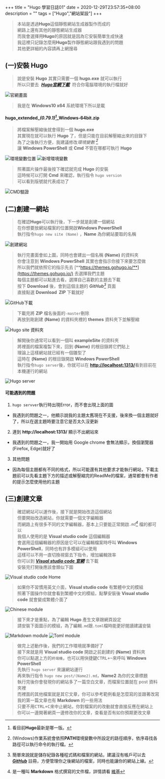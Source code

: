 +++
title = "Hugo 學習日誌01"
date = 2020-12-29T23:57:35+08:00
description = ""
tags = ["Hugo","網站架設"]
+++

>本站是透過**Hugo**這個靜態網站生成器製作而成的<br>
網路上還有其他的靜態網站生成器<br>
而我會選擇用**Hugo**的原因就是因為它安裝簡單生成快速<br>
我這裡只記錄怎麼用**Hugo**製作靜態網站跟我遇到的問題<br>
其他更詳細的內容請再上網搜尋
<!--more-->
## (一)安裝 **Hugo**
>說是安裝 **Hugo** 其實只需要一個 **hugo.exe** 就可以執行<br>
所以只要去&nbsp;&nbsp;[_**Hugo官網下載**_](https://gohugo.io/getting-started/installing)&nbsp;&nbsp;符合你電腦環境的執行檔就好</p>

![官網畫面](/github.io/image/Learn_Hugo/DownLoadHugo01.png)
>我是在 **Windows10&nbsp;x64** 系統環境下所以是載 
#### hugo_extended_<cite>(0.79.1)[^1]</cite>_Windows-64bit.zip
>將檔案解壓縮後就會得到一個&nbsp;**hugo.exe**<br>
其實現在就可以執行 **Hugo** 了，但是只能在目前解壓縮出來的目錄下<br>
為了之後執行方便，我建議修改<cite>環境變數&nbsp;[^2]</cite><br>
讓 **Windows PowerShell** 或 **Cmd** 不管在哪都可執行 **Hugo**<br>

![環境變數位置](/github.io/image/Learn_Hugo/DownLoadHugo02.png)
![新增環境變數](/github.io/image/Learn_Hugo/DownLoadHugo03.png)
>照著圖片操作最後按下確認就完成 **Hugo** 的安裝<br>
這時候可以打開 **Cmd** 來確認，執行指令 `hugo version`<br>
可以看到版號就代表成功了

![CMD驗證](/github.io/image/Learn_Hugo/DownLoadHugo04.png)
[^1]:看目前**Hugo**最新是哪一版。
[^2]:(Windows)作業系統會依照**PATH**環境變數中所設定的路徑順序，依序尋找各路徑可以執行命令的執行檔。
## (二)創建一網站
> 在確認**Hugo**可以執行後，下一步就是創建一個網站<br>
> 在你想要放網站檔案的位置開啟**Windows PowerShell**<br>
> 執行指令`hugo new site (Name)`
> ，**Name** 為你網站要取的名稱

![創建網站](/github.io/image/Learn_Hugo/CreateNewSite01.png)
>執行完畫面會如上圖，同時也會建出一個名稱 **(Name)** 的資料夾<br>
你會注意到 **Windows PowerShell** 其實也會指示你接下來要怎麼做<br>
所以我們就依照它的指示先去&nbsp;[**https://themes.gohugo.io/**](https://themes.gohugo.io/) 去選擇我們主題<br>
每個主題都可以點進去看，選擇自己喜歡的主題去下載<br>
按下 **Download** 後，會到這個主題的 <cite>**GitHub**[^3]</cite> 頁面<br>
直接點選 **Download&nbsp;&nbsp;ZIP** 下載就好

![GitHub下載](/github.io/image/Learn_Hugo/CreateNewSite02.png)
>下載完將 **ZIP** 檔名後面的`-master`刪除<br>
再放到剛創建 **(Name)** 的資料夾裡的 **themes** 資料夾下並解壓縮

![Hugo site 資料夾](/github.io/image/Learn_Hugo/CreateNewSite03.png)
>解開後你通常可以看到一個叫 **exampleSite** 的資料夾<br>
將裡面的檔案複製下來，回到 **(Name)** 的根目錄將它們貼上<br>
理論上這樣網站就已經有一個雛型了<br>
這時在 **(Name)** 的根目錄開啟 **Windows PowerShell** <br>
執行指令`hugo server`後，你就可以在 [**http://localhost:1313/**](http://localhost:1313/)看到目前在本機運行的網站

![Hugo server](/github.io/image/Learn_Hugo/CreateNewSite04.png)
#### 可能遇到的問題
1.  `hugo servver`執行時出現Error，而不會出現上面的圖<br>
-    我遇到的問題之一，他顯示說我的主題太舊現在不支援，後來換一個主題就好了，所以在選主題時要注意它是否太久沒更新<p>
2.   連到 **http://localhost:1313/** 顯示不出網站來
-    我遇到的問題之一，我一開始用 Google chrome 會無法顯示，換個瀏覽器(Firefox, Edge)就好了 <p>  
3.   其他問題
-    因為每個主題都有不同的格式，所以可能還有其他要求才能執行網站，下載主題前可以先看主題下方的描述或解壓縮完的ReadMe的檔案，通常都會有作者的提示怎麼使用他的主題
[^3]:簡單來說就是儲存紀錄各種程式碼和檔案的網站，建議沒有帳戶可以去 [_**GitHub**_](https://github.com/) 註冊，方便管理你之後網站的檔案，同時也能讓你的網站上線。
## (三)創建文章

> 確認網站可以運作後，接下就是開始改造這個網站<br>
> 但要開始改造網站，你就需要一個文字編輯器<br>
> 而網路上有很多不同的文字編輯器，基本上只要能正常開啟<cite>`.md`[^4]</cite> 檔的都可以<br>
> 我個人使用的是 **Visual studio code** 這個編輯器<br>
> 會選用這個編輯器的原因是它可以在編輯檔案時呼叫 **Windows PowerShell**，同時也有許多模組可以使用 <br>
> 這樣可以不用一直切換視窗去下指令，增加編輯效率<br>
> 你可以到 [_**Visual studio code 官網**_](https://code.visualstudio.com/) 去下載<br>
> 安裝完打開後應該會類似下圖

![Visual studio code Home](/github.io/image/Learn_Hugo/CreateNewContent00.png)
>如果你不習慣用英文介面，**Visual studio code** 有繁體中文的模組<br>
照著下圖操作你就會看到繁體中文的模組，點擊安裝後 **Visual studio code** 就會變成繁體介面了<br>

![Chinese module](/github.io/image/Learn_Hugo/CreateNewContent01.png)
>接下來才是重點，為了編輯 **Hugo** 產生文章跟網頁設定<br>
請安裝下面圖示的模組，為了編輯`.md`跟`.toml`檔時能更好閱讀建議安裝

![Markdown module](/github.io/image/Learn_Hugo/CreateNewContent02.png)
![Toml module](/github.io/image/Learn_Hugo/CreateNewContent03.png)
>做完上述動作後，我們的工作環境就準備好了<br>
接下來就是用 **Visual studio code** 開啟之前創建的 **(Name)** 資料夾<br>
你可以點選上方的`終端機`，也可以用快捷鍵<kbd><kbd>CTRL</kbd>+<kbd>~</kbd></kbd>來呼叫 **Windows PowerShell**<br>
先執行 `hugo server` 來讓網站運行<br>
> 再來執行指令 `hugo new post/(Name2).md`，**Name2** 為你的文章標題<br>
執行完後你會發現你的網站多了一篇空白文章，而檔案位置就在 post 資料夾裡<br>
而裡面的其他檔案就是其它文章，你可以參考範例看是怎麼寫的並跟著改寫<br>
我的第一篇文章也有 **Markdown** 的一些用法<br>
只要不用<kbd><kbd>CTRL</kbd>+<kbd>C</kbd></kbd>來中止網站，你對檔案的的改動就會直接反應在網站上<br>
你可以一邊開著網頁一邊修改你的文章，查看是否有如你預期更改文章<br>

[^4]:是一種叫 **Markdown** 格式撰寫的文件檔，詳情請看 [維基](https://zh.wikipedia.org/wiki/Markdown)